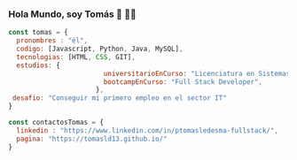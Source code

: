 ### Hola Mundo, soy Tomás 👋 👨‍💻

```javascript
const tomas = {
  pronombres : "él",
  codigo: [Javascript, Python, Java, MySQL],
  tecnologias: [HTML, CSS, GIT],
  estudios: {
                        universitarioEnCurso: "Licenciatura en Sistemas",
                        bootcampEnCurso: "Full Stack Developer",
                      },
 desafio: "Conseguir mi primero empleo en el sector IT"
}

const contactosTomas = {
  linkedin : "https://www.linkedin.com/in/ptomasledesma-fullstack/",
  pagina: "https://tomasld13.github.io/"
}
```
<!--
**tomasld13/tomasld13** is a ✨ _special_ ✨ repository because its `README.md` (this file) appears on your GitHub profile.

Here are some ideas to get you started:

- 🔭 I’m currently working on ...
- 🌱 I’m currently learning ...
- 👯 I’m looking to collaborate on ...
- 🤔 I’m looking for help with ...
- 💬 Ask me about ...
- 📫 How to reach me: ...
- 😄 Pronouns: ...
- ⚡ Fun fact: ...
-->
